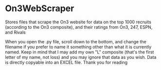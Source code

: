 # On3WebScraper
Stores files that scrape the On3 website for data on the top 1000 recruits (according to the On3 composite), and their ratings from On3, 247, ESPN, and Rivals


When you open the .py file, scroll down to the bottom, and change the filename if you prefer to name it something other than what it is currently named.
Keep in mind that I may add my own "L" composite (that's the first letter of my name, not loss) and you may ignore that data as you wish. Data is directly copyable into an EXCEL file.
Thank you for reading
